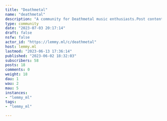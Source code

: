 ```yaml
---
title: "Deathmetal" 
name: "deathmetal"
description: "A community for Deathmetal music enthusiasts.Post content about Deathmetal or Deathmetal adjacent music (because let’s not get too picky about genres).That means that melodic deathmetal, tech death, progressive deathmetal etc. and everything close to that is happily seen as well.Let this be an open community that shares great music with each other.And be nice too each other.Check out other metal music communities:- [!metal@lemmy.ml](https://lemmy.ml/c/metal) - [!metal@lemmy.helvetet.eu](https://lemmy.helvetet.eu/c/metal) - [!blackmetal@lemmy.ml](https://lemmy.ml/c/blackmetal) - [!blackmetal@feddit.de](https://feddit.de/c/blackmetal) - [!deathcore@lemmy.ml](https://lemmy.ml/c/deathcore) - [!doommetal@lemmy.ml](https://lemmy.ml/c/doommetal) - [!melodicdeathmetal@lemmy.ml](https://lemmy.ml/c/melodicdeathmetal) - [!metalcore@lemmy.ml](https://lemmy.ml/c/metalcore) - [!progmetal@sopuli.xyz](https://sopuli.xyz/c/progmetal)- [!symphonicmetal@lemmy.helvetet.eu](https://lemmy.helvetet.eu/c/symphonicmetal) - [!thrashmetal@lemmy.ml](https://lemmy.ml/c/thrashmetal) For Memes:- [!metalmemes@lemmy.world](https://lemmy.world/c/metalmemes)"
type: community
date: "2023-07-03 20:17:14"
draft: false
nsfw: false
actor_id: "https://lemmy.ml/c/deathmetal"
host: lemmy.ml
lastmod: "2023-06-13 17:36:14"
published: "2023-06-02 18:32:03"
subscribers: 58
posts: 18
comments: 0
weight: 18
dau: 1
wau: 2
mau: 5
instances:
- "lemmy_ml"
tags: 
- "lemmy_ml"

---
```

